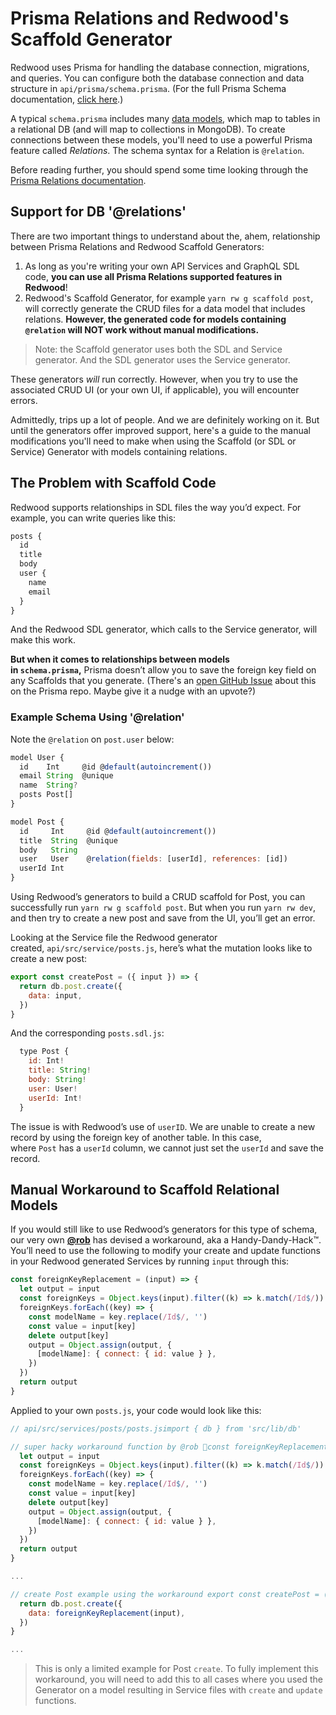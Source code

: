# Prisma Relations and Redwood's Scaffold Generator

Redwood uses Prisma for handling the database connection, migrations, and queries. You can configure both the database connection and data structure in `api/prisma/schema.prisma`. (For the full Prisma Schema documentation, [click here](https://www.prisma.io/docs/reference/tools-and-interfaces/prisma-schema).)

A typical `schema.prisma` includes many [data models](http://prisma.io/docs/reference/tools-and-interfaces/prisma-schema/models), which map to tables in a relational DB (and will map to collections in MongoDB). To create connections between these models, you'll need to use a powerful Prisma feature called *Relations*. The schema syntax for a Relation is `@relation`.

Before reading further, you should spend some time looking through the [Prisma Relations documentation](https://www.prisma.io/docs/reference/tools-and-interfaces/prisma-schema/relations).

## Support for DB '@relations'

There are two important things to understand about the, ahem, relationship between Prisma Relations and Redwood Scaffold Generators:

1. As long as you're writing your own API Services and GraphQL SDL code, **you can use all Prisma Relations supported features in Redwood**!
2. Redwood's Scaffold Generator, for example `yarn rw g scaffold post`, will correctly generate the CRUD files for a data model that includes relations. **However, the generated code for models containing `@relation` will NOT work without manual modifications.**

> Note: the Scaffold generator uses both the SDL and Service generator. And the SDL generator uses the Service generator.

These generators *will* run correctly. However, when you try to use the associated CRUD UI (or your own UI, if applicable), you will encounter errors.

Admittedly, trips up a lot of people. And we are definitely working on it. But until the generators offer improved support, here's a guide to the manual modifications you'll need to make when using the Scaffold (or SDL or Service) Generator with models containing relations.

## The Problem with Scaffold Code

Redwood supports relationships in SDL files the way you’d expect. For example, you can write queries like this:

```jsx
posts {
  id
  title
  body
  user {
    name
    email
  }
}

```

And the Redwood SDL generator, which calls to the Service generator, will make this work.

**But when it comes to relationships between models in `schema.prisma`,** Prisma doesn’t allow you to save the foreign key field on any Scaffolds that you generate. (There's an [open GitHub Issue](https://github.com/prisma/prisma/issues/2152) about this on the Prisma repo. Maybe give it a nudge with an upvote?)

### Example Schema Using '@relation'

Note the `@relation` on `post.user` below:

```jsx
model User {
  id    Int     @id @default(autoincrement())
  email String  @unique
  name  String?
  posts Post[]
}

model Post {
  id     Int     @id @default(autoincrement())
  title  String  @unique
  body   String
  user   User    @relation(fields: [userId], references: [id])
  userId Int
}

```

Using Redwood’s generators to build a CRUD scaffold for Post, you can successfully run `yarn rw g scaffold post`. But when you run `yarn rw dev`, and then try to create a new post and save from the UI, you’ll get an error.

Looking at the Service file the Redwood generator created, `api/src/service/posts.js`, here’s what the mutation looks like to create a new post:

```jsx
export const createPost = ({ input }) => {
  return db.post.create({
    data: input,
  })
}

```

And the corresponding `posts.sdl.js`:

```jsx
  type Post {
    id: Int!
    title: String!
    body: String!
    user: User!
    userId: Int!
  }

```

The issue is with Redwood’s use of `userID`. We are unable to create a new record by using the foreign key of another table. In this case, where `Post` has a `userId` column, we cannot just set the `userId` and save the record.

## Manual Workaround to Scaffold Relational Models

If you would still like to use Redwood’s generators for this type of schema, our very own **[@rob](https://community.redwoodjs.com/u/rob)** has devised a workaround, aka a Handy-Dandy-Hack™. You’ll need to use the following to modify your create and update functions in your Redwood generated Services by running `input` through this:

```jsx
const foreignKeyReplacement = (input) => {
  let output = input
  const foreignKeys = Object.keys(input).filter((k) => k.match(/Id$/))
  foreignKeys.forEach((key) => {
    const modelName = key.replace(/Id$/, '')
    const value = input[key]
    delete output[key]
    output = Object.assign(output, {
      [modelName]: { connect: { id: value } },
    })
  })
  return output
}

```

Applied to your own `posts.js`, your code would look like this:

```jsx
// api/src/services/posts/posts.jsimport { db } from 'src/lib/db'

// super hacky workaround function by @rob 🚀const foreignKeyReplacement = (input) => {
  let output = input
  const foreignKeys = Object.keys(input).filter((k) => k.match(/Id$/))
  foreignKeys.forEach((key) => {
    const modelName = key.replace(/Id$/, '')
    const value = input[key]
    delete output[key]
    output = Object.assign(output, {
      [modelName]: { connect: { id: value } },
    })
  })
  return output
}

...

// create Post example using the workaround export const createPost = ({ input }) => {
  return db.post.create({
    data: foreignKeyReplacement(input),
  })
}

...

```

> This is only a limited example for Post `create`. To fully implement this workaround, you will need to add this to all cases where you used the Generator on a model resulting in Service files with `create` and `update` functions.
